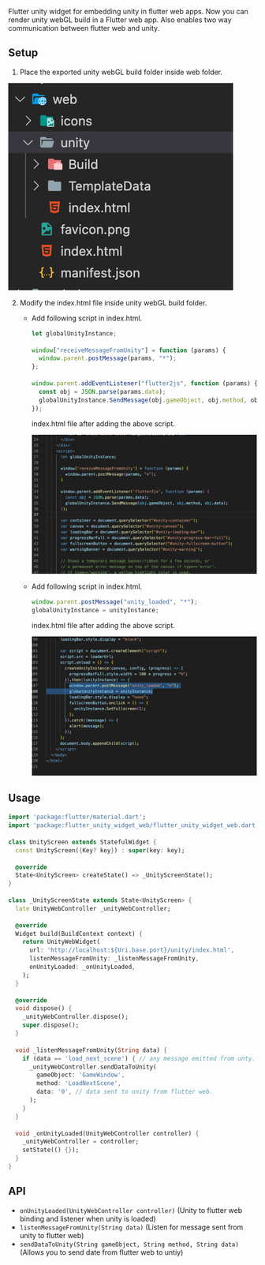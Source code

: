 <!--
This README describes the package. If you publish this package to pub.dev,
this README's contents appear on the landing page for your package.

For information about how to write a good package README, see the guide for
[writing package pages](https://dart.dev/guides/libraries/writing-package-pages).

For general information about developing packages, see the Dart guide for
[creating packages](https://dart.dev/guides/libraries/create-library-packages)
and the Flutter guide for
[developing packages and plugins](https://flutter.dev/developing-packages).
-->

Flutter unity widget for embedding unity in flutter web apps. Now you can render unity webGL build in a Flutter web app. Also enables two way communication between flutter web and unity.

## Setup

1. Place the exported unity webGL build folder inside web folder.

![Web folder structure](/assets/fs.png "Location to place exported unity web folder")

2. Modify the index.html file inside unity webGL build folder.

   - Add following script in index.html.

     ```javascript
     let globalUnityInstance;

     window["receiveMessageFromUnity"] = function (params) {
       window.parent.postMessage(params, "*");
     };

     window.parent.addEventListener("flutter2js", function (params) {
       const obj = JSON.parse(params.data);
       globalUnityInstance.SendMessage(obj.gameObject, obj.method, obj.data);
     });
     ```

     index.html file after adding the above script.

     ![index.html file image](/assets/index1.png "index.html will look like this after adding the above script")

   - Add following script in index.html.

     ```javascript
     window.parent.postMessage("unity_loaded", "*");
     globalUnityInstance = unityInstance;
     ```

     index.html file after adding the above script.

     ![index.html file image](/assets/index2.png "index.html will look like this after adding the above script")

## Usage

```dart
import 'package:flutter/material.dart';
import 'package:flutter_unity_widget_web/flutter_unity_widget_web.dart';

class UnityScreen extends StatefulWidget {
  const UnityScreen({Key? key}) : super(key: key);

  @override
  State<UnityScreen> createState() => _UnityScreenState();
}

class _UnityScreenState extends State<UnityScreen> {
  late UnityWebController _unityWebController;

  @override
  Widget build(BuildContext context) {
    return UnityWebWidget(
      url: 'http://localhost:${Uri.base.port}/unity/index.html',
      listenMessageFromUnity: _listenMessageFromUnity,
      onUnityLoaded: _onUnityLoaded,
    );
  }

  @override
  void dispose() {
    _unityWebController.dispose();
    super.dispose();
  }

  void _listenMessageFromUnity(String data) {
    if (data == 'load_next_scene') { // any message emitted from unty.
      _unityWebController.sendDataToUnity(
        gameObject: 'GameWindow',
        method: 'LoadNextScene',
        data: '0', // data sent to unity from flutter web.
      );
    }
  }

  void _onUnityLoaded(UnityWebController controller) {
    _unityWebController = controller;
    setState(() {});
  }
}

```

## API

- `onUnityLoaded(UnityWebController controller)` (Unity to flutter web binding and listener when unity is loaded)
- `listenMessageFromUnity(String data)` (Listen for message sent from unity to flutter web)
- `sendDataToUnity(String gameObject, String method, String data)` (Allows you to send date from flutter web to untiy)
